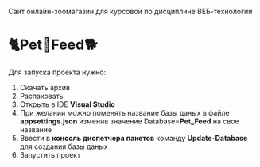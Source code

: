 Сайт онлайн-зоомагазин для курсовой по дисциплине ВЕБ-технологии
# 🐈Pet🦜Feed🐕
Для запуска проекта нужно:
1. Скачать архив
2. Распаковать
3. Открыть в IDE <b>Visual Studio</b>
4. При желании можно поменять название базы даных в файле <b>appsettings.json</b> изменив значение Database=<b>Pet_Feed</b> на свое название
5. Ввести в <b>консоль диспетчера пакетов</b> команду <b>Update-Database</b> для создания базы даных
6. Запустить проект
